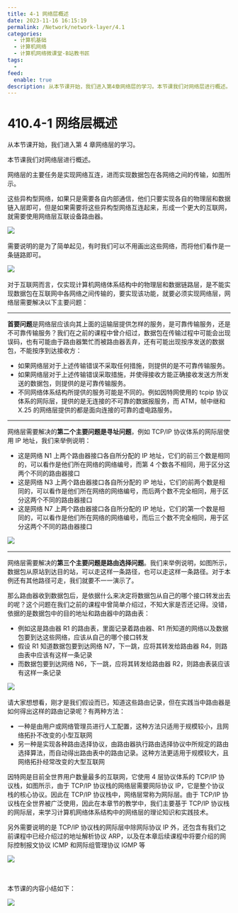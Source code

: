 ```yaml
---
title: 4-1 网络层概述
date: 2023-11-16 16:15:19
permalink: /Network/network-layer/4.1
categories:
  - 计算机基础
  - 计算机网络
  - 计算机网络微课堂-B站教书匠
tags:
  - 
feed:
  enable: true
description: 从本节课开始，我们进入第4章网络层的学习。本节课我们对网络层进行概述。  
---
```



# 410.4-1 网络层概述

从本节课开始，我们进入第 4 章网络层的学习。

<!-- more -->


本节课我们对网络层进行概述。

网络层的主要任务是实现网络互连，进而实现数据包在各网络之间的传输，如图所示。

这些异构型网络，如果只是需要各自内部通信，他们只要实现各自的物理层和数据链入层即可，但是如果需要将这些异构型网络互连起来，形成一个更大的互联网，就需要使用网络层互联设备路由器。

​![](https://image.peterjxl.com/blog/image-20211214220524-lvugr1r.png)​

需要说明的是为了简单起见，有时我们可以不用画出这些网络，而将他们看作是一条链路即可。

​![](https://image.peterjxl.com/blog/image-20211214220531-hld95rp.png)​

对于互联网而言，仅实现计算机网络体系结构中的物理层和数据链路层，是不能实现数据包在互联网中各网络之间传输的，要实现该功能，就要必须实现网络层，网络层需要解决以下主要问题：

---

**首要问题**是网络层应该向其上面的运输层提供怎样的服务，是可靠传输服务，还是不可靠传输服务？我们在之前的课程中曾介绍过，数据包在传输过程中可能会出现误码，也有可能由于路由器繁忙而被路由器丢弃，还有可能出现按序发送的数据包，不能按序到达接收方：

* 如果网络层对于上述传输错误不采取任何措施，则提供的是不可靠传输服务。
* 如果网络层对于上述传输错误采取措施，并使得接收方能正确接收发送方所发送的数据包，则提供的是可靠传输服务。
* 不同网络体系结构所提供的服务可能是不同的。例如因特网使用的 tcpip 协议体系的网际层，提供的是无连接的不可靠的数据报服务，而 ATM，帧中继和 X.25 的网络层提供的都是面向连接的可靠的虚电路服务。

---

网络层需要解决的**第二个主要问题是寻址问题**，例如 TCP/IP 协议体系的网际层使用 IP 地址，我们来举例说明：

* 这是网络 N1 上两个路由器接口各自所分配的 IP 地址，它们的前三个数是相同的，可以看作是他们所在网络的网络编号，而第 4 个数各不相同，用于区分这两个不同的路由器接口
* 这是网络 N3 上两个路由器接口各自所分配的 IP 地址，它们的前两个数是相同的，可以看作是他们所在网络的网络编号，而后两个数不完全相同，用于区分这两个不同的路由器接口
* 这是网络 N7 上两个路由器接口各自所分配的 IP 地址，它们的第一个数是相同的，可以看作是他们所在网络的网络编号，而后三个数不完全相同，用于区分这两个不同的路由器接口

​![](https://image.peterjxl.com/blog/image-20211214222208-w2zexdj.png)​

---

网络层需要解决的**第三个主要问题是路由选择问题**。我们来举例说明，如图所示，数据包从原站到达目的站，可以走这样一条路径，也可以走这样一条路径。对于本例还有其他路径可走，我们就要不一一演示了。

那么路由器收到数据包后，是依据什么来决定将数据包从自己的哪个接口转发出去的呢？这个问题在我们之前的课程中曾简单介绍过，不知大家是否还记得。没错，依据的是数据包中的目的地址和路由器中的路由表：

* 例如这是路由器 R1 的路由表，里面记录着路由器、R1 所知道的网络以及数据包要到达这些网络，应该从自己的哪个接口转发
* 假设 R1 知道数据包要到达网络 N7，下一跳，应将其转发给路由器 R4，则路由表中应该有这样一条记录
* 而数据包要到达网络 N6，下一跳，应将其转发给路由器 R2，则路由表装应该有这样一条记录

​![](https://image.peterjxl.com/blog/image-20211214222408-6k0k2dj.png)​

请大家想想看，刚才是我们假设而已，知道这些路由记录，但在实践当中路由器是如何得出这样的路由记录呢？有两种方法：

* 一种是由用户或网络管理员进行人工配置，这种方法只适用于规模较小，且网络拓扑不改变的小型互联网
* 另一种是实现各种路由选择协议，由路由器执行路由选择协议中所规定的路由选择算法，而自动得出路由表中的路由记录。这种方法更适用于规模较大，且网络拓扑经常改变的大型互联网

因特网是目前全世界用户数量最多的互联网，它使用 4 层协议体系的 TCP/IP 协议栈，如图所示，由于 TCP/IP 协议栈的网络层需要网际协议 IP，它是整个协议栈的核心协议。因此在 TCP/IP 协议栈中，网络层常称为网际层。由于 TCP/IP 协议栈在全世界被广泛使用，因此在本章节的教学中，我们主要基于 TCP/IP 协议栈的网际层，来学习计算机网络体系结构中的网络层的理论知识和实践技术。

另外需要说明的是 TCP/IP 协议栈的网际层中除网际协议 IP 外，还包含有我们之前课程中已经介绍过的地址解析协议 ARP，以及在本章后续课程中将要介绍的网际控制报文协议 ICMP 和网际组管理协议 IGMP 等

​![](https://image.peterjxl.com/blog/image-20211214222543-gfjvfyb.png)​

‍

本节课的内容小结如下：

​![](https://image.peterjxl.com/blog/image-20211214222555-zbolsfj.png)​

‍
